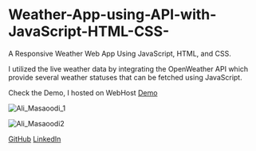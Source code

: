 # Weather-App-using-API-with-JavaScript-HTML-CSS-
A Responsive Weather Web App Using JavaScript, HTML, and CSS.
<p> I utilized the live weather data by integrating the OpenWeather API which provide several weather statuses that can be fetched using JavaScript.</p>

Check the Demo, I hosted on WebHost [Demo](https://masaoodi.000webhostapp.com)

![Ali_Masaoodi_1](https://user-images.githubusercontent.com/33722769/172411730-ddb18258-c7ba-4714-89ca-2f16ed3a244c.gif)

![Ali_Masaoodi2](https://user-images.githubusercontent.com/33722769/172420155-e205c731-91b6-4947-afd0-85aac0c01123.png)

[GitHub](https://github.com/AliMasaoodi)
[LinkedIn](https://www.linkedin.com/in/ali-masaoodi/)
